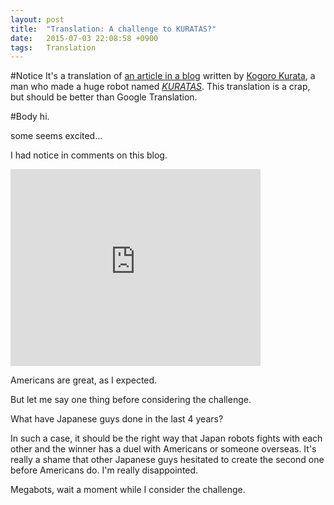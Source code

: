 ```yaml
---
layout: post
title:  "Translation: A challenge to KURATAS?"
date:   2015-07-03 22:08:58 +0900
tags:   Translation
---
```

#Notice
It's a translation of [an article in a blog](http://monkeyfarm.cocolog-nifty.com/nandemo/2015/07/post-ff62.html)
written by [Kogoro Kurata](https://www.youtube.com/watch?v=jCxbD67WhGc), a man
who made a huge robot named [_KURATAS_](http://suidobashijuko.jp/). This
translation is a crap, but should be better than Google Translation.

#Body
hi.

some seems excited...

I had notice in comments on this blog.

<iframe width="400" height="315" src="https://www.youtube.com/embed/XVJTGLL2SnI" frameborder="0" allowfullscreen></iframe>

Americans are great, as I expected.

But let me say one thing before considering the challenge.

What have Japanese guys done in the last 4 years?

In such a case, it should be the right way that Japan robots fights with each
other and the winner has a duel with Americans or someone overseas. It's really
a shame that other Japanese guys hesitated to create the second one before
Americans do. I'm really disappointed.

Megabots, wait a moment while I consider the challenge.
